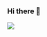 ### Hi there 👋


![](https://github-readme-stats.vercel.app/api?username=alex-r89&count_private=true&show_icons=true&theme=dark)
